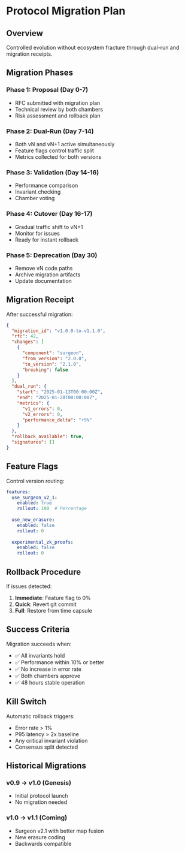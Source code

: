 # Protocol Migration Plan

## Overview

Controlled evolution without ecosystem fracture through dual-run and migration receipts.

## Migration Phases

### Phase 1: Proposal (Day 0-7)
- RFC submitted with migration plan
- Technical review by both chambers
- Risk assessment and rollback plan

### Phase 2: Dual-Run (Day 7-14)
- Both vN and vN+1 active simultaneously
- Feature flags control traffic split
- Metrics collected for both versions

### Phase 3: Validation (Day 14-16)
- Performance comparison
- Invariant checking
- Chamber voting

### Phase 4: Cutover (Day 16-17)
- Gradual traffic shift to vN+1
- Monitor for issues
- Ready for instant rollback

### Phase 5: Deprecation (Day 30)
- Remove vN code paths
- Archive migration artifacts
- Update documentation

## Migration Receipt

After successful migration:

```json
{
  "migration_id": "v1.0.0-to-v1.1.0",
  "rfc": 42,
  "changes": [
    {
      "component": "surgeon",
      "from_version": "2.0.0",
      "to_version": "2.1.0",
      "breaking": false
    }
  ],
  "dual_run": {
    "start": "2025-01-13T00:00:00Z",
    "end": "2025-01-20T00:00:00Z",
    "metrics": {
      "v1_errors": 0,
      "v2_errors": 0,
      "performance_delta": "+5%"
    }
  },
  "rollback_available": true,
  "signatures": []
}
```

## Feature Flags

Control version routing:

```yaml
features:
  use_surgeon_v2_1:
    enabled: true
    rollout: 100  # Percentage
    
  use_new_erasure:
    enabled: false
    rollout: 0
    
  experimental_zk_proofs:
    enabled: false
    rollout: 0
```

## Rollback Procedure

If issues detected:

1. **Immediate**: Feature flag to 0%
2. **Quick**: Revert git commit
3. **Full**: Restore from time capsule

## Success Criteria

Migration succeeds when:
- ✅ All invariants hold
- ✅ Performance within 10% or better
- ✅ No increase in error rate
- ✅ Both chambers approve
- ✅ 48 hours stable operation

## Kill Switch

Automatic rollback triggers:
- Error rate > 1%
- P95 latency > 2x baseline
- Any critical invariant violation
- Consensus split detected

## Historical Migrations

### v0.9 → v1.0 (Genesis)
- Initial protocol launch
- No migration needed

### v1.0 → v1.1 (Coming)
- Surgeon v2.1 with better map fusion
- New erasure coding
- Backwards compatible
